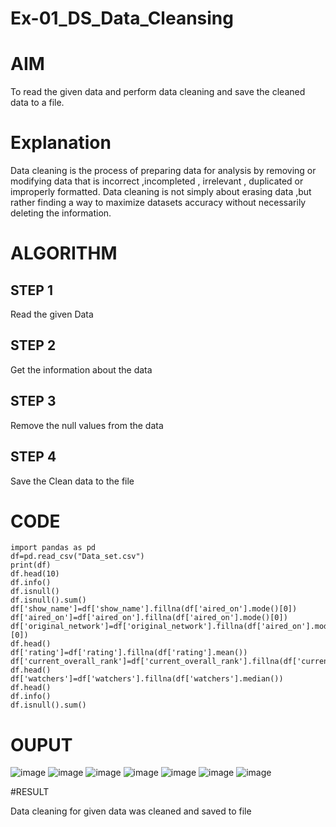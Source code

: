 # Ex-01_DS_Data_Cleansing
# AIM
To read the given data and perform data cleaning and save the cleaned data to a file.

# Explanation
Data cleaning is the process of preparing data for analysis by removing or modifying data that is incorrect ,incompleted , irrelevant , duplicated or improperly formatted. Data cleaning is not simply about erasing data ,but rather finding a way to maximize datasets accuracy without necessarily deleting the information.

# ALGORITHM
## STEP 1
Read the given Data

## STEP 2
Get the information about the data

## STEP 3
Remove the null values from the data

## STEP 4
Save the Clean data to the file

# CODE
```
import pandas as pd
df=pd.read_csv("Data_set.csv")
print(df)
df.head(10)
df.info()
df.isnull()
df.isnull().sum()
df['show_name']=df['show_name'].fillna(df['aired_on'].mode()[0])
df['aired_on']=df['aired_on'].fillna(df['aired_on'].mode()[0])
df['original_network']=df['original_network'].fillna(df['aired_on'].mode()[0])
df.head()
df['rating']=df['rating'].fillna(df['rating'].mean())
df['current_overall_rank']=df['current_overall_rank'].fillna(df['current_overall_ra
df.head()
df['watchers']=df['watchers'].fillna(df['watchers'].median())
df.head()
df.info()
df.isnull().sum()

```
# OUPUT

![image](https://user-images.githubusercontent.com/118626456/227699596-82a2134c-d29a-4fbf-bd83-929a017aa80c.png)
![image](https://user-images.githubusercontent.com/118626456/227699607-b3bafabf-64ae-4253-ae09-73073110fb77.png)
![image](https://user-images.githubusercontent.com/118626456/227699616-730d8893-b31d-4b76-9653-98055ae1fcf2.png)
![image](https://user-images.githubusercontent.com/118626456/227699624-bb26ec9f-9430-450d-8423-c793ddc3ae60.png)
![image](https://user-images.githubusercontent.com/118626456/227699630-1c21e380-218b-4052-9286-88fd680b5fa4.png)
![image](https://user-images.githubusercontent.com/118626456/227699648-83b5d6dd-8159-4551-993b-deb8a20db7c3.png)
![image](https://user-images.githubusercontent.com/118626456/227699655-9028b92f-531a-4430-8c4a-284f0313ee59.png)



#RESULT 

Data cleaning for given data was cleaned and saved to file
